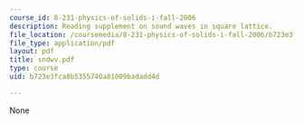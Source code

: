 ```yaml
---
course_id: 8-231-physics-of-solids-i-fall-2006
description: Reading supplement on sound waves in square lattice.
file_location: /coursemedia/8-231-physics-of-solids-i-fall-2006/b723e3fca0b5355740a81009badadd4d_sndwv.pdf
file_type: application/pdf
layout: pdf
title: sndwv.pdf
type: course
uid: b723e3fca0b5355740a81009badadd4d

---
```

None